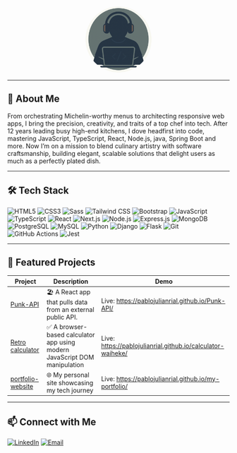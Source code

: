 <p align="center">
  <!-- Avatar will go here once generated -->
  <img src="avatar_transparent.png" alt="Pablo’s Avatar" width="150" height="150" style="border-radius:50%;" />
</p>



---

## 🚀 About Me
From orchestrating Michelin-worthy menus to architecting responsive web apps, I bring the precision, creativity, and traits of a top chef into tech. After 12 years leading busy high-end kitchens, I dove headfirst into code, mastering JavaScript, TypeScript, React, Node.js, java, Spring Boot and more. Now I’m on a mission to blend culinary artistry with software craftsmanship, building elegant, scalable solutions that delight users as much as a perfectly plated dish.

---

## 🛠️ Tech Stack
<p>
  <!-- Feel free to remove any you haven’t used or add more -->
  <img alt="HTML5" src="https://img.shields.io/badge/-HTML5-black?logo=html5" />
  <img alt="CSS3" src="https://img.shields.io/badge/-CSS3-black?logo=css3" />
  <img alt="Sass" src="https://img.shields.io/badge/-Sass-black?logo=sass" />
  <img alt="Tailwind CSS" src="https://img.shields.io/badge/-Tailwind_CSS-black?logo=tailwind-css" />
  <img alt="Bootstrap" src="https://img.shields.io/badge/-Bootstrap-black?logo=bootstrap" />
  <img alt="JavaScript" src="https://img.shields.io/badge/-JavaScript-black?logo=javascript" />
  <img alt="TypeScript" src="https://img.shields.io/badge/-TypeScript-black?logo=typescript" />
  <img alt="React" src="https://img.shields.io/badge/-React-black?logo=react" />
  <img alt="Next.js" src="https://img.shields.io/badge/-Next.js-black?logo=next.js" />
  <img alt="Node.js" src="https://img.shields.io/badge/-Node.js-black?logo=node.js" />
  <img alt="Express.js" src="https://img.shields.io/badge/-Express.js-black?logo=express" />
  <img alt="MongoDB" src="https://img.shields.io/badge/-MongoDB-black?logo=mongodb" />
  <img alt="PostgreSQL" src="https://img.shields.io/badge/-PostgreSQL-black?logo=postgresql" />
  <img alt="MySQL" src="https://img.shields.io/badge/-MySQL-black?logo=mysql" />
  <img alt="Python" src="https://img.shields.io/badge/-Python-black?logo=python" />
  <img alt="Django" src="https://img.shields.io/badge/-Django-black?logo=django" />
  <img alt="Flask" src="https://img.shields.io/badge/-Flask-black?logo=flask" />
  <img alt="Git" src="https://img.shields.io/badge/-Git-black?logo=git" />
  <img alt="GitHub Actions" src="https://img.shields.io/badge/-GitHub_Actions-black?logo=github-actions" />
  <img alt="Jest" src="https://img.shields.io/badge/-Jest-black?logo=jest" />

</p>

---

## 📂 Featured Projects
| Project                                                                  | Description                                                               | Demo                                                           |
|--------------------------------------------------------------------------|---------------------------------------------------------------------------|----------------------------------------------------------------|
| [Punk-API](https://github.com/PabloJulianRial/Punk-API)                  | 🏖️ A React app that pulls data from an external public API.               | Live: https://pablojulianrial.github.io/Punk-API/              |
| [Retro calculator](https://github.com/PabloJulianRial/calculator-waiheke)| ✅ A browser-based calculator app using modern JavaScript DOM manipulation| Live: https://pablojulianrial.github.io/calculator-waiheke/    |
| [portfolio-website](https://github.com/PabloJulianRial/portfolio)        | 🌐 My personal site showcasing my tech journey                            | Live: https://pablojulianrial.github.io/my-portfolio/          |

---


## 📫 Connect with Me
<p>
  <a href="www.linkedin.com/in/pablo-rial-dev"><img alt="LinkedIn" src="https://img.shields.io/badge/LinkedIn-black?logo=linkedin" /></a>
  <a href="mailto:rialpabloj@hotmail.com"><img alt="Email" src="https://img.shields.io/badge/Email-black?logo=gmail" /></a>
</p>
